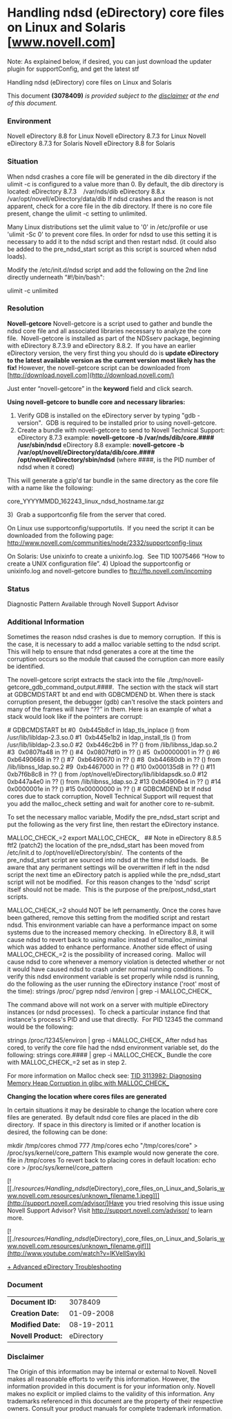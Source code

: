 # Handling ndsd (eDirectory) core files on Linux and Solaris [www.novell.com]

Note: As explained below, if desired, you can just download the updater plugin for supportConfig, and get the latest stf

Handling ndsd (eDirectory) core files on Linux and Solaris

This document **(3078409)** _is provided subject to the [disclaimer](http://www.novell.com/support/#disclaimer) at the end of this document._

### Environment

Novell eDirectory 8.8 for Linux
Novell eDirectory 8.7.3 for Linux
Novell eDirectory 8.7.3 for Solaris
Novell eDirectory 8.8 for Solaris

### Situation

When ndsd crashes a core file will be generated in the dib directory if the ulimit -c is configured to a value more than 0. By default, the dib directory is located:
eDirectory 8.7.3    /var/nds/dib
eDirectory 8.8.x    /var/opt/novell/eDirectory/data/dib
If ndsd crashes and the reason is not apparent, check for a core file in the dib directory. If there is no core file present, change the ulimit -c setting to unlimited.

Many Linux distributions set the ulimit value to '0' in /etc/profile or use 'ulimit -Sc 0' to prevent core files.
In order for ndsd to use this setting it is necessary to add it to the ndsd script and then restart ndsd. (it could also be added to the pre\_ndsd\_start script as this script is sourced when ndsd loads).

Modify the /etc/init.d/ndsd script and add the following on the 2nd line directly underneath “#!/bin/bash": 

ulimit -c unlimited

### Resolution

**Novell-getcore**
Novell-getcore is a script used to gather and bundle the ndsd core file and all associated libraries necessary to analyze the core file.  Novell-getcore is installed as part of the NDSserv package, beginning with eDirectory 8.7.3.9 and eDirectory 8.8.2.  If you have an earlier  eDirectory version, the very first thing you should do is **update eDirectory to the latest available version as the current version most likely has the fix!** However, the novell-getcore script can be downloaded from [http://download.novell.com](http://download.novell.com/)

Just enter “novell-getcore” in the **keyword** field and click search.

**Using novell-getcore to bundle core and necessary libraries:**
1) Verify GDB is installed on the eDirectory server by typing "gdb -version".  GDB is required to be installed prior to using novell-getcore.
2) Create a bundle with novell-getcore to send to Novell Technical Support:
eDirectory 8.7.3 example:
**novell-getcore -b /var/nds/dib/core.#### /usr/sbin/ndsd**
eDirectory 8.8 example:
**novell-getcore -b /var/opt/novell/eDirectory/data/dib/core.#### /opt/novell/eDirectory/sbin/ndsd**
(where ####, is the PID number of ndsd when it cored)

This will generate a gzip'd tar bundle in the same directory as the core file with a name like the following:

core\_YYYYMMDD\_162243\_linux\_ndsd\_hostname.tar.gz

3)  Grab a supportconfig file from the server that cored.

On Linux use supportconfig/supportutils.  If you need the script it can be downloaded from the following page:  <http://www.novell.com/communities/node/2332/supportconfig-linux>

On Solaris: Use unixinfo to create a unixinfo.log.  See TID 10075466 “How to create a UNIX configuration file”.
4) Upload the supportconfig or unixinfo.log and novell-getcore bundles to ftp://ftp.novell.com/incoming

### Status

Diagnostic Pattern Available through Novell Support Advisor

### Additional Information

Sometimes the reason ndsd crashes is due to memory corruption.  If this is the case, it is necessary to add a malloc variable setting to the ndsd script. This will help to ensure that ndsd generates a core at the time the corruption occurs so the module that caused the corruption can more easily be identified.

The novell-getcore script extracts the stack into the file ./tmp/novell-getcore\_gdb\_command\_output.####.  The section with the stack will start at GDBCMDSTART bt and end with GDBCMDEND bt.
When there is stack corruption present, the debugger (gdb) can't resolve the stack pointers and many of the frames will have “??” in them.
Here is an example of what a stack would look like if the pointers are corrupt:

\# GDBCMDSTART bt
#0  0xb445b8cf in ldap\_tls\_inplace () from /usr/lib/libldap-2.3.so.0
#1  0xb445e1b2 in ldap\_install\_tls () from /usr/lib/libldap-2.3.so.0
#2  0xb446c2b6 in ?? () from /lib/libnss\_ldap.so.2
#3  0x0807fa48 in ?? ()
#4  0x0807fdf0 in ?? ()
#5  0x00000001 in ?? ()
#6  0xb6490668 in ?? ()
#7  0xb6490670 in ?? ()
#8  0xb44680db in ?? () from /lib/libnss\_ldap.so.2
#9  0xb4467000 in ?? ()
#10 0x000135d8 in ?? ()
#11 0xb7f6b8c8 in ?? () from /opt/novell/eDirectory/lib/libldapsdk.so.0
#12 0xb447a4e0 in ?? () from /lib/libnss\_ldap.so.2
#13 0xb64906e4 in ?? ()
#14 0x0000001e in ?? ()
#15 0x00000000 in ?? ()
\# GDBCMDEND bt
If ndsd cores due to stack corruption, Novell Technical Support will request that you add the malloc\_check setting and wait for another core to re-submit.

To set the necessary malloc variable, Modify the pre\_ndsd\_start script and put the following as the very first line, then restart the eDirectory instance.

MALLOC\_CHECK\_=2
export MALLOC\_CHECK\_
 
\## Note in eDirectory 8.8.5 ftf2 (patch2) the location of the pre\_ndsd\_start has been moved from /etc/init.d to /opt/novell/eDirectory/sbin/.  The contents of the pre\_ndsd\_start script are sourced into ndsd at the time ndsd loads.  Be aware that any permanent settings will be overwritten if left in the ndsd script the next time an eDirectory patch is applied while the pre\_ndsd\_start script will not be modified.  For this reason changes to the 'ndsd' script itself should not be made.  This is the purpose of the pre/post\_ndsd\_start scripts.

MALLOC\_CHECK\_=2 should NOT be left pernamently. Once the cores have been gathered, remove this setting from the modified script and restart ndsd. This environment variable can have a performance impact on some systems due to the increased memory checking.  In eDirectory 8.8, it will cause ndsd to revert back to using malloc instead of tcmalloc\_miminal which was added to enhance performance.
Another side effect of using MALLOC\_CHECK\_=2 is the possibility of increased coring.  Malloc will cause ndsd to core whenever a memory violation is detected whether or not it would have caused ndsd to crash under normal running conditions.
To verify this ndsd environment variable is set properly while ndsd is running, do the following as the user running the eDirectory instance ('root' most of the time):
strings /proc/\`pgrep ndsd\`/environ | grep -i MALLOC\_CHECK\_

The command above will not work on a server with multiple eDirectory instances (or ndsd processes).  To check a particular instance find that instance's process's PID and use that directly.  For PID 12345 the command would be the following:

strings /proc/12345/environ | grep -i MALLOC\_CHECK\_
After ndsd has cored, to verify the core file had the ndsd environment variable set, do the following:
strings core.#### | grep -i MALLOC\_CHECK\_
Bundle the core with MALLOC\_CHECK\_=2 set as in step 2.

For more information on Malloc check see: [TID 3113982: Diagnosing Memory Heap Corruption in glibc with MALLOC_CHECK_](http://www.novell.com/support/documentLink.do?externalID=3113982)

**Changing the location where cores files are generated**

In certain situations it may be desirable to change the location where core files are generated.  By default ndsd core files are placed in the dib directory.  If space in this directory is limited or if another location is desired, the following can be done:

mkdir /tmp/cores
chmod 777 /tmp/cores
echo "/tmp/cores/core" > /proc/sys/kernel/core\_pattern
This example would now generate the core.<pid> file in /tmp/cores
To revert back to placing cores in default location:
echo core > /proc/sys/kernel/core\_pattern

[![[./_resources/Handling_ndsd_(eDirectory)_core_files_on_Linux_and_Solaris_www.novell.com.resources/unknown_filename.1.jpeg]]](http://support.novell.com/advisor/)Have you tried resolving this issue using Novell Support Advisor? Visit <http://support.novell.com/advisor/> to learn more.

[![[./_resources/Handling_ndsd_(eDirectory)_core_files_on_Linux_and_Solaris_www.novell.com.resources/unknown_filename.gif]]](http://www.youtube.com/watch?v=lKVelISwyIk)

[+ Advanced eDirectory Troubleshooting](http://www.youtube.com/watch?v=lKVelISwyIk)

### Document

|     |     |
| --- | --- |
| **Document ID:** | 3078409 |
| **Creation Date:** | 01-09-2008 |
| **Modified Date:** | 08-19-2011 |
| **Novell Product:** | eDirectory |

### Disclaimer

The Origin of this information may be internal or external to Novell. Novell makes all reasonable efforts to verify this information. However, the information provided in this document is for your information only. Novell makes no explicit or implied claims to the validity of this information.
Any trademarks referenced in this document are the property of their respective owners. Consult your product manuals for complete trademark information.
